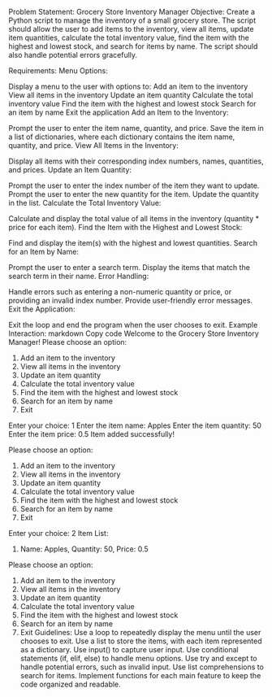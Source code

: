 Problem Statement: Grocery Store Inventory Manager
Objective: Create a Python script to manage the inventory of a small grocery store. The script should allow the user to add items to the inventory, view all items, update item quantities, calculate the total inventory value, find the item with the highest and lowest stock, and search for items by name. The script should also handle potential errors gracefully.

Requirements:
Menu Options:

Display a menu to the user with options to:
Add an item to the inventory
View all items in the inventory
Update an item quantity
Calculate the total inventory value
Find the item with the highest and lowest stock
Search for an item by name
Exit the application
Add an Item to the Inventory:

Prompt the user to enter the item name, quantity, and price.
Save the item in a list of dictionaries, where each dictionary contains the item name, quantity, and price.
View All Items in the Inventory:

Display all items with their corresponding index numbers, names, quantities, and prices.
Update an Item Quantity:

Prompt the user to enter the index number of the item they want to update.
Prompt the user to enter the new quantity for the item.
Update the quantity in the list.
Calculate the Total Inventory Value:

Calculate and display the total value of all items in the inventory (quantity * price for each item).
Find the Item with the Highest and Lowest Stock:

Find and display the item(s) with the highest and lowest quantities.
Search for an Item by Name:

Prompt the user to enter a search term.
Display the items that match the search term in their name.
Error Handling:

Handle errors such as entering a non-numeric quantity or price, or providing an invalid index number.
Provide user-friendly error messages.
Exit the Application:

Exit the loop and end the program when the user chooses to exit.
Example Interaction:
markdown
Copy code
Welcome to the Grocery Store Inventory Manager!
Please choose an option:
1. Add an item to the inventory
2. View all items in the inventory
3. Update an item quantity
4. Calculate the total inventory value
5. Find the item with the highest and lowest stock
6. Search for an item by name
7. Exit

Enter your choice: 1
Enter the item name: Apples
Enter the item quantity: 50
Enter the item price: 0.5
Item added successfully!

Please choose an option:
1. Add an item to the inventory
2. View all items in the inventory
3. Update an item quantity
4. Calculate the total inventory value
5. Find the item with the highest and lowest stock
6. Search for an item by name
7. Exit

Enter your choice: 2
Item List:
1. Name: Apples, Quantity: 50, Price: 0.5

Please choose an option:
1. Add an item to the inventory
2. View all items in the inventory
3. Update an item quantity
4. Calculate the total inventory value
5. Find the item with the highest and lowest stock
6. Search for an item by name
7. Exit
Guidelines:
Use a loop to repeatedly display the menu until the user chooses to exit.
Use a list to store the items, with each item represented as a dictionary.
Use input() to capture user input.
Use conditional statements (if, elif, else) to handle menu options.
Use try and except to handle potential errors, such as invalid input.
Use list comprehensions to search for items.
Implement functions for each main feature to keep the code organized and readable.
